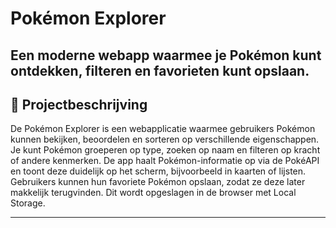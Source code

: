 # Pokémon Explorer

Een moderne webapp waarmee je Pokémon kunt ontdekken, filteren en favorieten kunt opslaan.
---

## 📌 Projectbeschrijving

De Pokémon Explorer is een webapplicatie waarmee gebruikers Pokémon kunnen bekijken, beoordelen en sorteren op verschillende eigenschappen. Je kunt Pokémon groeperen op type, zoeken op naam en filteren op kracht of andere kenmerken. De app haalt Pokémon-informatie op via de PokéAPI en toont deze duidelijk op het scherm, bijvoorbeeld in kaarten of lijsten. Gebruikers kunnen hun favoriete Pokémon opslaan, zodat ze deze later makkelijk terugvinden. Dit wordt opgeslagen in de browser met Local Storage.

---